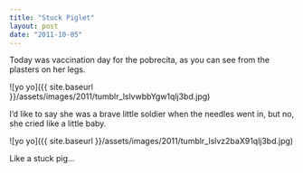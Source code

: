 ```yaml
---
title: "Stuck Piglet"
layout: post
date: "2011-10-05"
---
```


Today was vaccination day for the pobrecita, as you can see from the plasters on her legs.

![yo yo]({{ site.baseurl }}/assets/images/2011/tumblr_lslvwbbYgw1qlj3bd.jpg)

I’d like to say she was a brave little soldier when the needles went in, but no, she cried like a little baby.

![yo yo]({{ site.baseurl }}/assets/images/2011/tumblr_lslvz2baX91qlj3bd.jpg)

Like a stuck pig…

